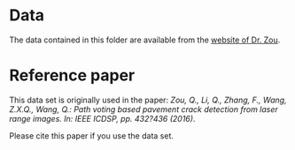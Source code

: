 # Data
The data contained in this folder are available from the 
[website of Dr. Zou](https://sites.google.com/site/qinzoucn/).

# Reference paper
This data set is originally used in the paper: 
_Zou, Q., Li, Q., Zhang, F., Wang, Z.X.Q., Wang, Q.: Path voting based pavement crack detection from laser range images. In: IEEE ICDSP, pp. 432?436 (2016)_.

Please cite this paper if you use the data set.
